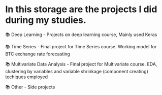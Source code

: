 # In this storage are the projects I did during my studies.

📚 Deep Learning - Projects on deep learning course, Mainly used Keras

📚 Time Series - Final project for Time Series course. Working model for BTC exchange rate forecasting

📚 Multivariate Data Analysis - Final project for Multivariate course. EDA, clustering by variables and variable shrinkage (component creating) techiques employed

📚 Other - Side projects
